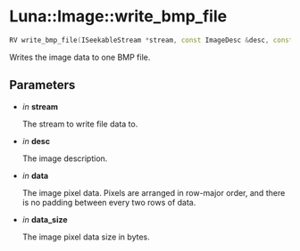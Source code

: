 # Luna::Image::write_bmp_file

```c++
RV write_bmp_file(ISeekableStream *stream, const ImageDesc &desc, const void *data, usize data_size)
```

Writes the image data to one BMP file. 



## Parameters
* *in* **stream**

    The stream to write file data to. 

* *in* **desc**

    The image description. 

* *in* **data**

    The image pixel data. Pixels are arranged in row-major order, and there is no padding between every two rows of data. 

* *in* **data_size**

    The image pixel data size in bytes. 

